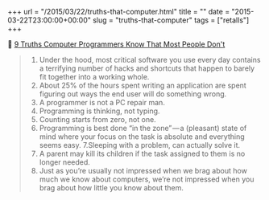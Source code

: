 +++
url = "/2015/03/22/truths-that-computer.html"
title = ""
date = "2015-03-22T23:00:00+00:00"
slug = "truths-that-computer"
tags = ["retalls"]
+++

📎 [9 Truths Computer Programmers Know That Most People Don't](http://macleodsawyer.com/2015/03/06/nine-truths-computer-programmers-know-that-most-people-dont/)

>  1. Under the hood, most critical software you use every day contains a terrifying number of hacks and shortcuts that happen to barely fit together into a working whole.
>  2. About 25% of the hours spent writing an application are spent figuring out ways the end user will do something wrong.
>  3. A programmer is not a PC repair man.
>  4. Programming is thinking, not typing.
>  5. Counting starts from zero, not one.
>  6. Programming is best done “in the zone” — a (pleasant) state of mind where your focus on the task is absolute and everything seems easy.
>  7.Sleeping with a problem, can actually solve it.
>  8. A parent may kill its children if the task assigned to them is no longer needed.
>  9. Just as you’re usually not impressed when we brag about how much we know about computers, we’re not impressed when you brag about how little you know about them.

